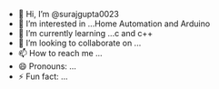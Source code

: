 - 👋 Hi, I’m @surajgupta0023
- 👀 I’m interested in ...Home Automation and Arduino
- 🌱 I’m currently learning ...c and c++
- 💞️ I’m looking to collaborate on ...
- 📫 How to reach me ...
- 😄 Pronouns: ...
- ⚡ Fun fact: ...

<!---
surajgupta0023/surajgupta0023 is a ✨ special ✨ repository because its `README.md` (this file) appears on your GitHub profile.
You can click the Preview link to take a look at your changes.
--->
